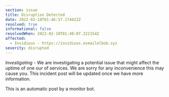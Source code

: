 ```yaml
---
section: issue
title: Disruption Detected
date: 2022-02-18T01:46:57.174422Z
resolved: true
informational: false
resolvedWhen: 2022-02-18T01:48:07.222154Z
affected:
  - Invidious - https://invidious.esmailelbob.xyz
severity: disrupted
---
```

*Investigating* - We are investigating a potential issue that might affect the uptime of one our of services. We are sorry for any inconvenience this may cause you. This incident post will be updated once we have more information.

This is an automatic post by a monitor bot.
        